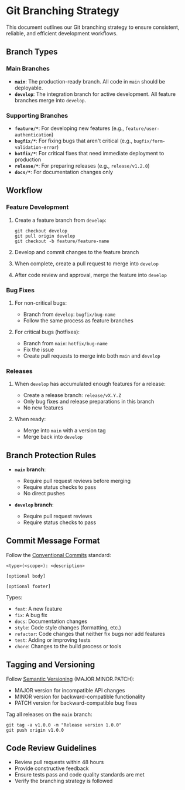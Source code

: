 # Git Branching Strategy

This document outlines our Git branching strategy to ensure consistent, reliable, and efficient development workflows.

## Branch Types

### Main Branches

- **`main`**: The production-ready branch. All code in `main` should be deployable.
- **`develop`**: The integration branch for active development. All feature branches merge into `develop`.

### Supporting Branches

- **`feature/*`**: For developing new features (e.g., `feature/user-authentication`)
- **`bugfix/*`**: For fixing bugs that aren't critical (e.g., `bugfix/form-validation-error`)
- **`hotfix/*`**: For critical fixes that need immediate deployment to production
- **`release/*`**: For preparing releases (e.g., `release/v1.2.0`)
- **`docs/*`**: For documentation changes only

## Workflow

### Feature Development

1. Create a feature branch from `develop`:
   ```
   git checkout develop
   git pull origin develop
   git checkout -b feature/feature-name
   ```

2. Develop and commit changes to the feature branch
3. When complete, create a pull request to merge into `develop`
4. After code review and approval, merge the feature into `develop`

### Bug Fixes

1. For non-critical bugs:
   - Branch from `develop`: `bugfix/bug-name`
   - Follow the same process as feature branches

2. For critical bugs (hotfixes):
   - Branch from `main`: `hotfix/bug-name`
   - Fix the issue
   - Create pull requests to merge into both `main` and `develop`

### Releases

1. When `develop` has accumulated enough features for a release:
   - Create a release branch: `release/vX.Y.Z`
   - Only bug fixes and release preparations in this branch
   - No new features

2. When ready:
   - Merge into `main` with a version tag
   - Merge back into `develop`

## Branch Protection Rules

- **`main` branch**: 
  - Require pull request reviews before merging
  - Require status checks to pass
  - No direct pushes

- **`develop` branch**:
  - Require pull request reviews
  - Require status checks to pass

## Commit Message Format

Follow the [Conventional Commits](https://www.conventionalcommits.org/) standard:

```
<type>(<scope>): <description>

[optional body]

[optional footer]
```

Types:
- `feat`: A new feature
- `fix`: A bug fix
- `docs`: Documentation changes
- `style`: Code style changes (formatting, etc.)
- `refactor`: Code changes that neither fix bugs nor add features
- `test`: Adding or improving tests
- `chore`: Changes to the build process or tools

## Tagging and Versioning

Follow [Semantic Versioning](https://semver.org/) (MAJOR.MINOR.PATCH):

- MAJOR version for incompatible API changes
- MINOR version for backward-compatible functionality
- PATCH version for backward-compatible bug fixes

Tag all releases on the `main` branch:
```
git tag -a v1.0.0 -m "Release version 1.0.0"
git push origin v1.0.0
```

## Code Review Guidelines

- Review pull requests within 48 hours
- Provide constructive feedback
- Ensure tests pass and code quality standards are met
- Verify the branching strategy is followed 